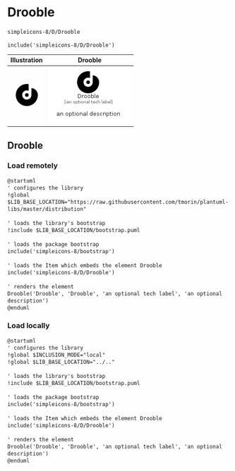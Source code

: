 # Drooble


```text
simpleicons-8/D/Drooble
```

```text
include('simpleicons-8/D/Drooble')
```



| Illustration | Drooble |
| :---: | :---: |
| ![illustration for Illustration](../../simpleicons-8/D/Drooble.png) | ![illustration for Drooble](../../simpleicons-8/D/Drooble.Local.png) |




## Drooble

### Load remotely
```plantuml
@startuml
' configures the library
!global $LIB_BASE_LOCATION="https://raw.githubusercontent.com/tmorin/plantuml-libs/master/distribution"

' loads the library's bootstrap
!include $LIB_BASE_LOCATION/bootstrap.puml

' loads the package bootstrap
include('simpleicons-8/bootstrap')

' loads the Item which embeds the element Drooble
include('simpleicons-8/D/Drooble')

' renders the element
Drooble('Drooble', 'Drooble', 'an optional tech label', 'an optional description')
@enduml
```

### Load locally
```plantuml
@startuml
' configures the library
!global $INCLUSION_MODE="local"
!global $LIB_BASE_LOCATION="../.."

' loads the library's bootstrap
!include $LIB_BASE_LOCATION/bootstrap.puml

' loads the package bootstrap
include('simpleicons-8/bootstrap')

' loads the Item which embeds the element Drooble
include('simpleicons-8/D/Drooble')

' renders the element
Drooble('Drooble', 'Drooble', 'an optional tech label', 'an optional description')
@enduml
```

